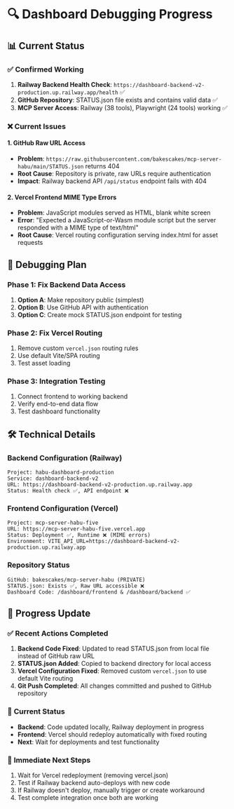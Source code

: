 # 🔍 Dashboard Debugging Progress

## 📊 Current Status

### ✅ **Confirmed Working**
1. **Railway Backend Health Check**: `https://dashboard-backend-v2-production.up.railway.app/health` ✅
2. **GitHub Repository**: STATUS.json file exists and contains valid data ✅ 
3. **MCP Server Access**: Railway (38 tools), Playwright (24 tools) working ✅

### ❌ **Current Issues**

#### 1. **GitHub Raw URL Access** 
- **Problem**: `https://raw.githubusercontent.com/bakescakes/mcp-server-habu/main/STATUS.json` returns 404
- **Root Cause**: Repository is private, raw URLs require authentication
- **Impact**: Railway backend API `/api/status` endpoint fails with 404

#### 2. **Vercel Frontend MIME Type Errors**
- **Problem**: JavaScript modules served as HTML, blank white screen
- **Error**: "Expected a JavaScript-or-Wasm module script but the server responded with a MIME type of text/html"
- **Root Cause**: Vercel routing configuration serving index.html for asset requests

## 🎯 **Debugging Plan**

### Phase 1: Fix Backend Data Access
1. **Option A**: Make repository public (simplest)
2. **Option B**: Use GitHub API with authentication
3. **Option C**: Create mock STATUS.json endpoint for testing

### Phase 2: Fix Vercel Routing
1. Remove custom `vercel.json` routing rules
2. Use default Vite/SPA routing
3. Test asset loading

### Phase 3: Integration Testing
1. Connect frontend to working backend
2. Verify end-to-end data flow
3. Test dashboard functionality

## 🛠️ **Technical Details**

### Backend Configuration (Railway)
```
Project: habu-dashboard-production
Service: dashboard-backend-v2
URL: https://dashboard-backend-v2-production.up.railway.app
Status: Health check ✅, API endpoint ❌
```

### Frontend Configuration (Vercel)  
```
Project: mcp-server-habu-five
URL: https://mcp-server-habu-five.vercel.app
Status: Deployment ✅, Runtime ❌ (MIME errors)
Environment: VITE_API_URL=https://dashboard-backend-v2-production.up.railway.app
```

### Repository Status
```
GitHub: bakescakes/mcp-server-habu (PRIVATE)
STATUS.json: Exists ✅, Raw URL accessible ❌
Dashboard Code: /dashboard/frontend & /dashboard/backend ✅
```

## 🔧 **Progress Update**
### ✅ **Recent Actions Completed**
1. **Backend Code Fixed**: Updated to read STATUS.json from local file instead of GitHub raw URL
2. **STATUS.json Added**: Copied to backend directory for local access
3. **Vercel Configuration Fixed**: Removed custom `vercel.json` to use default Vite routing
4. **Git Push Completed**: All changes committed and pushed to GitHub repository

### 🔄 **Current Status**
- **Backend**: Code updated locally, Railway deployment in progress
- **Frontend**: Vercel should redeploy automatically with fixed routing
- **Next**: Wait for deployments and test functionality

### 🎯 **Immediate Next Steps**
1. Wait for Vercel redeployment (removing vercel.json)
2. Test if Railway backend auto-deploys with new code
3. If Railway doesn't deploy, manually trigger or create workaround
4. Test complete integration once both are working